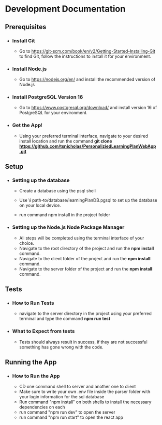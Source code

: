 # Development Documentation

## Prerequisites

- ### Install Git

  - Go to <https://git-scm.com/book/en/v2/Getting-Started-Installing-Git> to find Git, follow the instructions to install it for your environment.

- ### Install Node.js

  - Go to <https://nodejs.org/en/> and install the recommended version of Node.js

- ### Install PostgreSQL Version 16

  - Go to <https://www.postgresql.org/download/> and install version 16 of PostgreSQL for your environment.

- ### Get the App!

  - Using your preferred terminal interface, navigate to your desired install location and run the command **git clone <https://github.com/tsnicholas/PersonaliziedLearningPlanWebApp.git>**

## Setup

- ### Setting up the database

  - Create a database using the psql shell
  - Use \i path-to/database/learningPlanDB.pgsql to set up the database on your local device.
  
  - run command npm install in the project folder

- ### Setting up the Node.js Node Package Manager

  - All steps will be completed using the terminal interface of your choice.
  - Navigate to the root directory of the project and run the **npm install** command.
  - Navigate to the client folder of the project and run the **npm install** command.
  - Navigate to the server folder of the project and run the **npm install** command.

## Tests

- ### How to Run Tests

  - navigate to the server directory in the project using your preferred terminal and type the command **npm run test**

- ### What to Expect from tests

  - Tests should always result in success, if they are not successful something has gone wrong with the code.

## Running the App

- ### How to Run the App

  - CD one command shell to server and another one to client
  - Make sure to write your own .env file inside the parser folder with your login information for the sql database
  - Run command "npm install" on both shells to install the necessary dependencies on each
  - run command "npm run dev" to open the server
  - run command "npm run start" to open the react app
